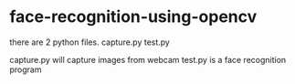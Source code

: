 # face-recognition-using-opencv

there are 2 python files.
capture.py
test.py

capture.py will capture images from webcam 
test.py is a face recognition program
